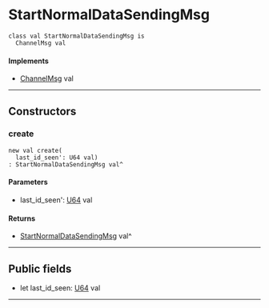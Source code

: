 # StartNormalDataSendingMsg

```pony
class val StartNormalDataSendingMsg is
  ChannelMsg val
```

#### Implements

* [ChannelMsg](wallaroo-core-messages-ChannelMsg) val

---

## Constructors

### create

```pony
new val create(
  last_id_seen': U64 val)
: StartNormalDataSendingMsg val^
```
#### Parameters

*   last_id_seen': [U64](builtin-U64) val

#### Returns

* [StartNormalDataSendingMsg](wallaroo-core-messages-StartNormalDataSendingMsg) val^

---

## Public fields

* let last_id_seen: [U64](builtin-U64) val

---

